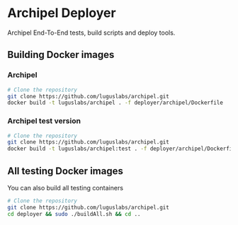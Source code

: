 # Archipel Deployer
Archipel End-To-End tests, build scripts and deploy tools.

## Building Docker images
### Archipel
```bash
# Clone the repository
git clone https://github.com/luguslabs/archipel.git
docker build -t luguslabs/archipel . -f deployer/archipel/Dockerfile
```

### Archipel test version
```bash
# Clone the repository
git clone https://github.com/luguslabs/archipel.git
docker build -t luguslabs/archipel:test . -f deployer/archipel/Dockerfile
```

## All testing Docker images
You can also build all testing containers
```bash
# Clone the repository
git clone https://github.com/luguslabs/archipel.git
cd deployer && sudo ./buildAll.sh && cd ..
```
